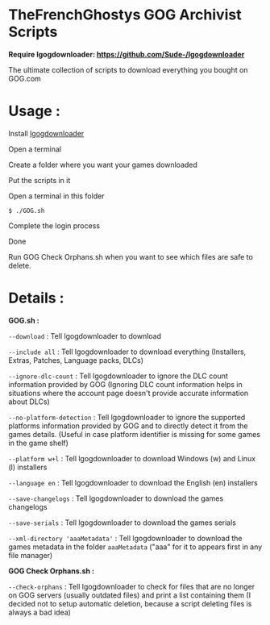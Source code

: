 # TheFrenchGhostys GOG Archivist Scripts

**Require lgogdownloader: https://github.com/Sude-/lgogdownloader**

The ultimate collection of scripts to download everything you bought on GOG.com

# Usage :

Install [lgogdownloader](https://github.com/Sude-/lgogdownloader)

Open a terminal

Create a folder where you want your games downloaded

Put the scripts in it

Open a terminal in this folder

`$ ./GOG.sh`

Complete the login process

Done


Run GOG Check Orphans.sh when you want to see which files are safe to delete.


# Details : 

**GOG.sh :**

`--download` : Tell lgogdownloader to download

`--include all` : Tell lgogdownloader to download everything (Installers, Extras, Patches, Language packs, DLCs)

`--ignore-dlc-count` : Tell lgogdownloader to ignore the DLC count information provided by GOG (Ignoring DLC count information helps in situations where the account page doesn't provide accurate information about DLCs)

`--no-platform-detection` : Tell lgogdownloader to ignore the supported platforms information provided by GOG and to directly detect it from the games details. (Useful in case platform identifier is missing for some games in the game shelf)

`--platform w+l` : Tell lgogdownloader to download Windows (w) and Linux (l) installers

`--language en` : Tell lgogdownloader to download the English (en) installers

`--save-changelogs` : Tell lgogdownloader to download the games changelogs

`--save-serials` : Tell lgogdownloader to download the games serials

`--xml-directory 'aaaMetadata'` : Tell lgogdownloader to download the games metadata in the folder `aaaMetadata` ("aaa" for it to appears first in any file manager)



**GOG Check Orphans.sh :**

`--check-orphans` : Tell lgogdownloader to check for files that are no longer on GOG servers (usually outdated files) and print a list containing them (I decided not to setup automatic deletion, because a script deleting files is always a bad idea)
